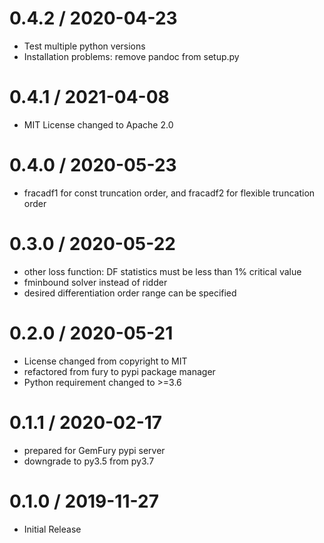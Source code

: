 # 0.4.2 / 2020-04-23

  * Test multiple python versions
  * Installation problems: remove pandoc from setup.py

# 0.4.1 / 2021-04-08

  * MIT License changed to Apache 2.0

# 0.4.0 / 2020-05-23

   * fracadf1 for const truncation order, and 
     fracadf2 for flexible truncation order 

# 0.3.0 / 2020-05-22

   * other loss function: DF statistics must be less than 1% critical value
   * fminbound solver instead of ridder
   * desired differentiation order range can be specified

# 0.2.0 / 2020-05-21

   * License changed from copyright to MIT
   * refactored from fury to pypi package manager
   * Python requirement changed to >=3.6

# 0.1.1 / 2020-02-17

   * prepared for GemFury pypi server
   * downgrade to py3.5 from py3.7

# 0.1.0 / 2019-11-27

  * Initial Release
